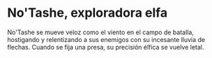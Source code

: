 # No'Tashe, exploradora elfa

No'Tashe se mueve veloz como el viento en el campo de batalla, hostigando y relentizando a sus enemigos con su incesante lluvia de flechas. Cuando se fija una presa, su precisión élfica se vuelve letal.
